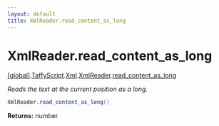 ```yaml
---
layout: default
title: XmlReader.read_content_as_long
---
```


# XmlReader.read_content_as_long

[\[global\]]({{site.baseurl}}/docs/).[TaffyScript]({{site.baseurl}}/docs/TaffyScript/).[Xml]({{site.baseurl}}/docs/TaffyScript/Xml/).[XmlReader]({{site.baseurl}}/docs/TaffyScript/Xml/XmlReader/).[read_content_as_long]({{site.baseurl}}/docs/TaffyScript/Xml/XmlReader/read_content_as_long/)

_Reads the text at the current position as a long._

```cs
XmlReader.read_content_as_long()
```

**Returns:** number
